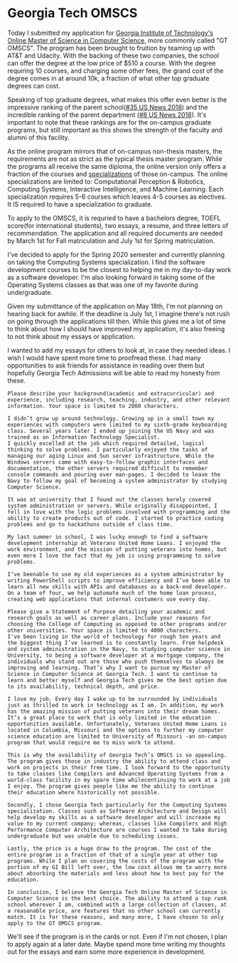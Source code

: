 # Georgia Tech OMSCS  

Today I submitted my application for [Georgia Institute of Technology's Online Master of Science in Computer Science](http://www.omscs.gatech.edu/program-information), more commonly called "GT OMSCS". The program has been brought to fruition by teaming up with AT&T and Udacity. With the backing of these two companies, the school can offer the degree at the low price of $510 a course. With the degree requiring 10 courses, and charging some other fees, the grand cost of the degree comes in at around 10k, a fraction of what other top graduate degrees can cost.  

Speaking of top graduate degrees, what makes this offer even better is the impressive ranking of the parent school([#35 US News 2018](https://www.usnews.com/best-colleges/georgia-institute-of-technology-1569)) and the incredible ranking of the parent department ([#8 US News 2018](https://www.usnews.com/best-graduate-schools/top-science-schools/georgia-institute-of-technology-139755)). It's important to note that these rankings are for the on-campus graduate programs, but still important as this shows the strength of the faculty and alumni of this facility.  

As the online program mirrors that of on-campus non-thesis masters, the requirements are not as strict as the typical thesis master program. While the programs all receive the same diploma, the online version only offers a fraction of the courses and [specializations](http://www.omscs.gatech.edu/program-info/specializations) of those on-campus. The online specializations are limited to: Computational Perception & Robotics, Computing Systems, Interactive Intelligence, and Machine Learning. Each specialization requires 5-6 courses which leaves 4-5 courses as electives. It IS required to have a specialization to graduate.

To apply to the OMSCS, it is requried to have a bachelors degree, TOEFL score(for international students), two essays, a resume, and three letters of recommendation. The application and all required documents are needed by March 1st for Fall matriculation and July 1st for Spring matriculation. 

I've decided to apply for the Spring 2020 semester and currently planning on taking the Computing Systems specialization. I find the software development courses to be the closest to helping me in my day-to-day work as a software developer. I'm also looking forward in taking some of the Operating Systems classes as that was one of my favorite during undergraduate.  

Given my submittance of the application on May 18th, I'm not planning on hearing back for awhile. If the deadline is July 1st, I imagine there's not rush on going through the applications till then. While this gives me a lot of time to think about how I should have improved my application, it's also freeing to not think about my essays or application. 

I wanted to add my essays for others to look at, in case they needed ideas. I wish I would have spent more time to proofread these. I had many opportunities to ask friends for assistance in reading over them but hopefully Georgia Tech Admissions will be able to read my honesty from these.

```
Please describe your background(academic and extracurricular) and experience, including research, teaching, industry, and other relevant information. Your space is limited to 2000 characters.  

I didn’t grow up around technology. Growing up in a small town my experiences with computers were limited to my sixth-grade keyboarding class. Several years later I ended up joining the US Navy and was trained as an Information Technology Specialist.  
I quickly excelled at the job which required detailed, logical thinking to solve problems. I particularly enjoyed the tasks of managing our aging Linux and Sun server infrastructure. While the Windows servers came with easy-to-follow graphic interfaces and documentation, the other servers required difficult to remember console commands and pouring over man-pages. I decided to leave the Navy to follow my goal of becoming a system administrator by studying Computer Science.  

It was at university that I found out the classes barely covered system administration or servers. While originally disappointed, I fell in love with the logic problems involved with programming and the ability to create products out of code. I started to practice coding problems and go to hackathons outside of class time.  

My last summer in school, I was lucky enough to find a software development internship at Veterans United Home Loans. I enjoyed the work environment, and the mission of putting veterans into homes, but even more I love the fact that my job is using programming to solve problems.  

I’ve beenable to use my old experiences as a system administrator by writing PowerShell scripts to improve efficiency and I’ve been able to learn all new skills with APIs and databases as a back-end developer. On a team of four, we help automate much of the home loan process, creating web applications that internal costumers use every day.  

Please give a Statement of Purpose detailing your academic and research goals as well as career plans. Include your reasons for choosing the College of Computing as opposed to other programs and/or other universities. Your space is limited to 4000 characters.  
I've been living in the world of technology for rough ten years and the biggest thing I’ve learned is to constantly learn. From helpdesk and system administration in the Navy, to studying computer science in University, to being a software developer at a mortgage company, the individuals who stand out are those who push themselves to always be improving and learning. That’s why I want to pursue my Master of Science in Computer Science at Georgia Tech. I want to continue to learn and better myself and Georgia Tech gives me the best option due to its availability, technical depth, and price.  

I love my job. Every day I wake up to be surrounded by individuals just as thrilled to work in technology as I am. In addition, my work has the amazing mission of putting veterans into their dream homes. It’s a great place to work that is only limited in the education opportunities available. Unfortunately, Veterans United Home Loans is located in Columbia, Missouri and the options to further my computer science education are limited to University of Missouri -an on-campus program that would require me to miss work to attend.  

This is why the availability of Georgia Tech’s OMSCS is so appealing. The program gives those in industry the ability to attend class and work on projects in their free time. I look forward to the opportunity to take classes like Compilers and Advanced Operating Systems from a world-class facility in my spare time whilecontinuing to work at a job I enjoy. The program gives people like me the ability to continue their education where historically not possible.  

Secondly, I chose Georgia Tech particularly for the Computing Systems specialization. Classes such as Software Architecture and Design will help develop my skills as a software developer and will increase my value to my current company; whereas, classes like Compilers and High Performance Computer Architecture are courses I wanted to take during undergraduate but was unable due to scheduling issues.  

Lastly, the price is a huge draw to the program. The cost of the entire program is a fraction of that of a single year at other top programs. While I plan on covering the costs of the program with the portion of my GI Bill left over, the low cost allows me to worry more about absorbing the materials and less about how to best pay for the education.  

In conclusion, I believe the Georgia Tech Online Master of Science in Computer Science is the best choice. The ability to attend a top rank school wherever I am, combined with a large collection of classes, at a reasonable price, are features that no other school can currently match. It is for these reasons, and many more, I have chosen to only apply to the GT OMSCS program.
```
We'll see if the program is in the cards or not. Even if I'm not chosen, I plan to apply again at a later date. Maybe spend more time writing my thoughts out for the essays and earn some more experience in development.